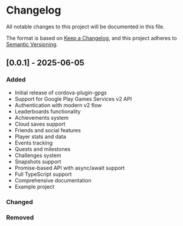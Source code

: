 # Changelog

All notable changes to this project will be documented in this file.

The format is based on [Keep a Changelog](https://keepachangelog.com/en/1.0.0/),
and this project adheres to [Semantic Versioning](https://semver.org/spec/v2.0.0.html).

## [0.0.1] - 2025-06-05

### Added
- Initial release of cordova-plugin-gpgs
- Support for Google Play Games Services v2 API
- Authentication with modern v2 flow
- Leaderboards functionality
- Achievements system
- Cloud saves support
- Friends and social features
- Player stats and data
- Events tracking
- Quests and milestones
- Challenges system
- Snapshots support
- Promise-based API with async/await support
- Full TypeScript support
- Comprehensive documentation
- Example project

### Changed


### Removed

